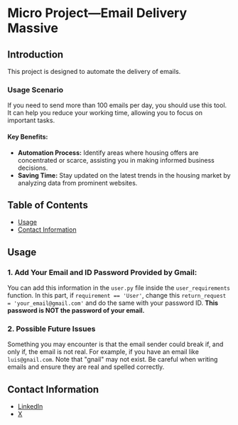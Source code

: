 # Micro Project—Email Delivery Massive

## Introduction
This project is designed to automate the delivery of emails.

### Usage Scenario
If you need to send more than 100 emails per day, you should use this tool. It can help you reduce your working time, allowing you to focus on important tasks.

#### Key Benefits:
- **Automation Process:** Identify areas where housing offers are concentrated or scarce, assisting you in making informed business decisions.
- **Saving Time:** Stay updated on the latest trends in the housing market by analyzing data from prominent websites.

## Table of Contents
- [Usage](#usage)
- [Contact Information](#contact-information)

## Usage

### 1. Add Your Email and ID Password Provided by Gmail:

You can add this information in the `user.py` file inside the `user_requirements` function. In this part, if `requirement == 'User'`, change this `return_request = 'your_email@gmail.com'` and do the same with your password ID. **This password is NOT the password of your email.**

### 2. Possible Future Issues

Something you may encounter is that the email sender could break if, and only if, the email is not real. For example, if you have an email like `luis@gnail.com`. Note that "gnail" may not exist. Be careful when writing emails and ensure they are real and spelled correctly.

## Contact Information
- [LinkedIn](https://www.linkedin.com/in/luis-gwp7/)
- [X](https://twitter.com/luis_gwp)
